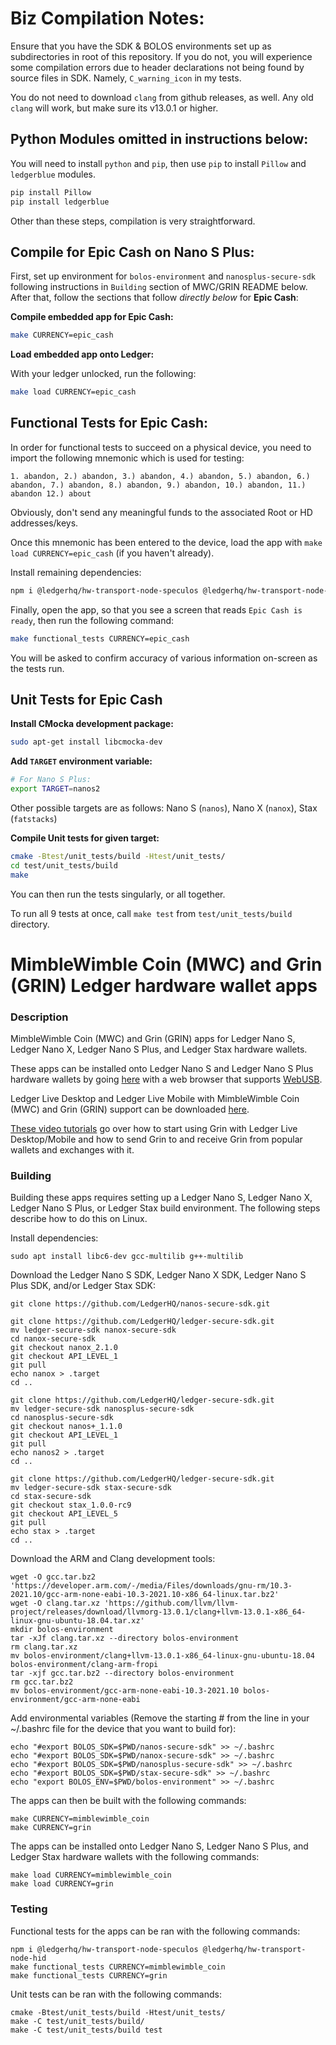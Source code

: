 # Biz Compilation Notes:

Ensure that you have the SDK & BOLOS environments set up as subdirectories in root of this repository.  If you do not, you will experience some compilation errors due to header declarations not being found by source files in SDK.  Namely, `C_warning_icon` in my tests.

You do not need to download `clang` from github releases, as well.  Any old `clang` will work, but make sure its v13.0.1 or higher.

## Python Modules omitted in instructions below:

You will need to install `python` and `pip`, then use `pip` to install `Pillow` and `ledgerblue` modules.

```bash
pip install Pillow
pip install ledgerblue
```

Other than these steps, compilation is very straightforward.

## Compile for Epic Cash on Nano S Plus:

First, set up environment for `bolos-environment` and `nanosplus-secure-sdk` following instructions in `Building` section of MWC/GRIN README below.  After that, follow the sections that follow *directly below* for **Epic Cash**:

**Compile embedded app for Epic Cash:**
```bash
make CURRENCY=epic_cash
```

**Load embedded app onto Ledger:**

With your ledger unlocked, run the following:

```bash
make load CURRENCY=epic_cash
```

## Functional Tests for Epic Cash:

In order for functional tests to succeed on a physical device, you need to import the following mnemonic which is used for testing:


```
1. abandon, 2.) abandon, 3.) abandon, 4.) abandon, 5.) abandon, 6.) abandon, 7.) abandon, 8.) abandon, 9.) abandon, 10.) abandon, 11.) abandon 12.) about
```


Obviously, don't send any meaningful funds to the associated Root or HD addresses/keys.

Once this mnemonic has been entered to the device, load the app with `make load CURRENCY=epic_cash` (if you haven't already).

Install remaining dependencies:

```bash
npm i @ledgerhq/hw-transport-node-speculos @ledgerhq/hw-transport-node-hid
```

Finally, open the app, so that you see a screen that reads `Epic Cash is ready`, then run the following command:

```bash
make functional_tests CURRENCY=epic_cash
```

You will be asked to confirm accuracy of various information on-screen as the tests run.

## Unit Tests for Epic Cash

**Install CMocka development package:**

```bash
sudo apt-get install libcmocka-dev
```

**Add `TARGET` environment variable:**

```bash
# For Nano S Plus:
export TARGET=nanos2
```
Other possible targets are as follows: Nano S (`nanos`), Nano X (`nanox`), Stax (`fatstacks`)

**Compile Unit tests for given target:**

```bash
cmake -Btest/unit_tests/build -Htest/unit_tests/
cd test/unit_tests/build
make
```
You can then run the tests singularly, or all together.

To run all 9 tests at once, call `make test` from `test/unit_tests/build` directory.


# MimbleWimble Coin (MWC) and Grin (GRIN) Ledger hardware wallet apps

### Description
MimbleWimble Coin (MWC) and Grin (GRIN) apps for Ledger Nano S, Ledger Nano X, Ledger Nano S Plus, and Ledger Stax hardware wallets.

These apps can be installed onto Ledger Nano S and Ledger Nano S Plus hardware wallets by going [here](https://htmlpreview.github.io/?https://github.com/NicolasFlamel1/Ledger-MimbleWimble-Coin/blob/master/tools/installer/index.html) with a web browser that supports [WebUSB](https://caniuse.com/webusb).

Ledger Live Desktop and Ledger Live Mobile with MimbleWimble Coin (MWC) and Grin (GRIN) support can be downloaded [here](https://github.com/NicolasFlamel1/ledger-live/releases).

[These video tutorials](https://youtube.com/playlist?list=PLb1nuT3sFYbD_sydCVCngbvATsm9RwWyF) go over how to start using Grin with Ledger Live Desktop/Mobile and how to send Grin to and receive Grin from popular wallets and exchanges with it.

### Building
Building these apps requires setting up a Ledger Nano S, Ledger Nano X, Ledger Nano S Plus, or Ledger Stax build environment. The following steps describe how to do this on Linux.

Install dependencies:
```
sudo apt install libc6-dev gcc-multilib g++-multilib
```
Download the Ledger Nano S SDK, Ledger Nano X SDK, Ledger Nano S Plus SDK, and/or Ledger Stax SDK:
```
git clone https://github.com/LedgerHQ/nanos-secure-sdk.git

git clone https://github.com/LedgerHQ/ledger-secure-sdk.git
mv ledger-secure-sdk nanox-secure-sdk
cd nanox-secure-sdk
git checkout nanox_2.1.0
git checkout API_LEVEL_1
git pull
echo nanox > .target
cd ..

git clone https://github.com/LedgerHQ/ledger-secure-sdk.git
mv ledger-secure-sdk nanosplus-secure-sdk
cd nanosplus-secure-sdk
git checkout nanos+_1.1.0
git checkout API_LEVEL_1
git pull
echo nanos2 > .target
cd ..

git clone https://github.com/LedgerHQ/ledger-secure-sdk.git
mv ledger-secure-sdk stax-secure-sdk
cd stax-secure-sdk
git checkout stax_1.0.0-rc9
git checkout API_LEVEL_5
git pull
echo stax > .target
cd ..
```
Download the ARM and Clang development tools:
```
wget -O gcc.tar.bz2 'https://developer.arm.com/-/media/Files/downloads/gnu-rm/10.3-2021.10/gcc-arm-none-eabi-10.3-2021.10-x86_64-linux.tar.bz2'
wget -O clang.tar.xz 'https://github.com/llvm/llvm-project/releases/download/llvmorg-13.0.1/clang+llvm-13.0.1-x86_64-linux-gnu-ubuntu-18.04.tar.xz'
mkdir bolos-environment
tar -xJf clang.tar.xz --directory bolos-environment
rm clang.tar.xz
mv bolos-environment/clang+llvm-13.0.1-x86_64-linux-gnu-ubuntu-18.04 bolos-environment/clang-arm-fropi
tar -xjf gcc.tar.bz2 --directory bolos-environment
rm gcc.tar.bz2
mv bolos-environment/gcc-arm-none-eabi-10.3-2021.10 bolos-environment/gcc-arm-none-eabi
```
Add environmental variables (Remove the starting # from the line in your ~/.bashrc file for the device that you want to build for):
```
echo "#export BOLOS_SDK=$PWD/nanos-secure-sdk" >> ~/.bashrc
echo "#export BOLOS_SDK=$PWD/nanox-secure-sdk" >> ~/.bashrc
echo "#export BOLOS_SDK=$PWD/nanosplus-secure-sdk" >> ~/.bashrc
echo "#export BOLOS_SDK=$PWD/stax-secure-sdk" >> ~/.bashrc
echo "export BOLOS_ENV=$PWD/bolos-environment" >> ~/.bashrc
```
The apps can then be built with the following commands:
```
make CURRENCY=mimblewimble_coin
make CURRENCY=grin
```
The apps can be installed onto Ledger Nano S, Ledger Nano S Plus, and Ledger Stax hardware wallets with the following commands:
```
make load CURRENCY=mimblewimble_coin
make load CURRENCY=grin
```

### Testing
Functional tests for the apps can be ran with the following commands:
```
npm i @ledgerhq/hw-transport-node-speculos @ledgerhq/hw-transport-node-hid
make functional_tests CURRENCY=mimblewimble_coin
make functional_tests CURRENCY=grin
```
Unit tests can be ran with the following commands:
```
cmake -Btest/unit_tests/build -Htest/unit_tests/
make -C test/unit_tests/build/
make -C test/unit_tests/build test
```
